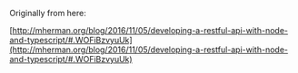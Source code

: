 
Originally from here:

[http://mherman.org/blog/2016/11/05/developing-a-restful-api-with-node-and-typescript/#.WOFiBzvyuUk](http://mherman.org/blog/2016/11/05/developing-a-restful-api-with-node-and-typescript/#.WOFiBzvyuUk)
